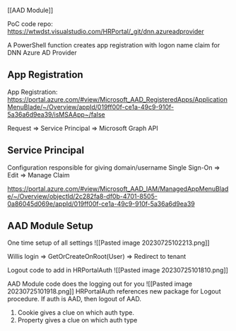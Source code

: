 [[AAD Module]]


PoC code repo: https://wtwdst.visualstudio.com/HRPortal/_git/dnn.azureadprovider

A PowerShell function creates app registration with logon name claim for DNN Azure AD Provider

## App Registration

App Registration: https://portal.azure.com/#view/Microsoft_AAD_RegisteredApps/ApplicationMenuBlade/~/Overview/appId/019ff00f-ce1a-49c9-910f-5a36a6d9ea39/isMSAApp~/false

Request => Service Principal => Microsoft Graph API

## Service Principal
Configuration responsible for giving domain/username
Single Sign-On => Edit => Manage Claim

https://portal.azure.com/#view/Microsoft_AAD_IAM/ManagedAppMenuBlade/~/Overview/objectId/2c282fa8-df0b-4701-8505-0a86045d069e/appId/019ff00f-ce1a-49c9-910f-5a36a6d9ea39

## AAD Module Setup
One time setup of all settings
![[Pasted image 20230725102213.png]]


Willis login => GetOrCreateOnRoot(User) => Redirect to tenant


Logout code to add in HRPortalAuth
![[Pasted image 20230725101810.png]]



AAD Module code does the logging out for you
![[Pasted image 20230725101918.png]]
HRPortalAuth references new package for Logout procedure.  If auth is AAD, then logout of AAD.
1. Cookie gives a clue on which auth type.
2. Property gives a clue on which auth type

